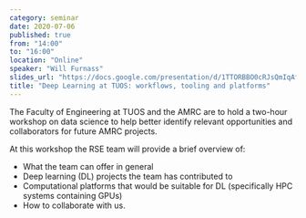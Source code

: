 ```yaml
---
category: seminar
date: 2020-07-06
published: true
from: "14:00"
to: "16:00"
location: "Online"
speaker: "Will Furnass"
slides_url: "https://docs.google.com/presentation/d/1TTORBBO0cRJsQmIqAfgWKNZevf7g8r5FsCHYb1-t_U8/edit?usp=sharing"
title: "Deep Learning at TUOS: workflows, tooling and platforms"
---
```


The Faculty of Engineering at TUOS and the AMRC are to hold a two-hour workshop on data science
to help better identify relevant opportunities and collaborators for future AMRC projects.

At this workshop the RSE team will provide a brief overview of:

 - What the team can offer in general
 - Deep learning (DL) projects the team has contributed to 
 - Computational platforms that would be suitable for DL (specifically HPC systems containing GPUs)
 - How to collaborate with us.
